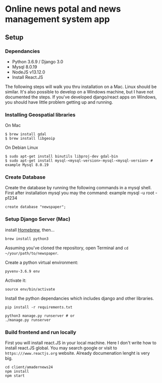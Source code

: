 # Online news potal and news management system app

## Setup

### Dependancies

- Python 3.6.9 / Django 3.0
- Mysql 8.0.19
- NodeJS v13.12.0
- Install React.JS

The following steps will walk you thru installation on a Mac. Linux should be similar.
It's also possible to develop on a Windows machine, but I have not documented the steps.
If you've developed django/react apps on Windows, you should have little problem getting
up and running.

### Installing Geospatial libraries

On Mac
```
$ brew install gdal
$ brew install libgeoip
```

On Debian Linux
```
$ sudo apt-get install binutils libproj-dev gdal-bin
$ sudo apt-get install mysql-<mysql-version>-mysql-<mysql-version> # example Mysql 8.0.19
```

### Create Database

Create the database by running the following commands in a mysql shell.
First after installation mysql you may the command: example
mysql -u root -p1234

```
create database "newspaper";
```

### Setup Django Server (Mac)
install [Homebrew](http://brew.sh), then…

```
brew install python3
```
Assuming you've cloned the repository, open Terminal and `cd ~/your/path/to/newspaper`.

Create a python virtual environment:

```bash/zsh
pyvenv-3.6.9 env
```

Activate it:

```bash/zsh
source env/bin/activate
```

Install the python dependancies which includes django and other libraries.

```
pip install -r requirements.txt

python3 manage.py runserver # or
./manage.py runserver
```


### Build frontend and run locally
First you will install react.JS in your local machine. Here I don't write how to install react.JS global.
You may search google or visit to `https:///www.reactjs.org` website. 
Already documenation lenght is very big.  
```
cd client/amadernews24
npm install
npm start
```
